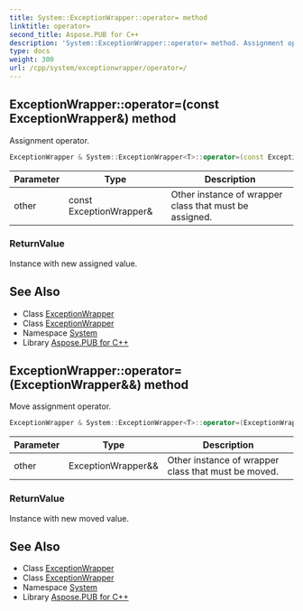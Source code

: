```yaml
---
title: System::ExceptionWrapper::operator= method
linktitle: operator=
second_title: Aspose.PUB for C++
description: 'System::ExceptionWrapper::operator= method. Assignment operator in C++.'
type: docs
weight: 300
url: /cpp/system/exceptionwrapper/operator=/
---
```

## ExceptionWrapper::operator=(const ExceptionWrapper\&) method


Assignment operator.

```cpp
ExceptionWrapper & System::ExceptionWrapper<T>::operator=(const ExceptionWrapper &other)
```


| Parameter | Type | Description |
| --- | --- | --- |
| other | const ExceptionWrapper\& | Other instance of wrapper class that must be assigned. |

### ReturnValue

Instance with new assigned value.

## See Also

* Class [ExceptionWrapper](../)
* Class [ExceptionWrapper](../)
* Namespace [System](../../)
* Library [Aspose.PUB for C++](../../../)
## ExceptionWrapper::operator=(ExceptionWrapper\&&) method


Move assignment operator.

```cpp
ExceptionWrapper & System::ExceptionWrapper<T>::operator=(ExceptionWrapper &&other) noexcept
```


| Parameter | Type | Description |
| --- | --- | --- |
| other | ExceptionWrapper\&& | Other instance of wrapper class that must be moved. |

### ReturnValue

Instance with new moved value.

## See Also

* Class [ExceptionWrapper](../)
* Class [ExceptionWrapper](../)
* Namespace [System](../../)
* Library [Aspose.PUB for C++](../../../)
